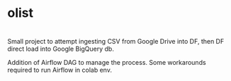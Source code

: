 # olist
#
Small project to attempt ingesting CSV from Google Drive into DF, 
then DF direct load into Google BigQuery db.

Addition of Airflow DAG to manage the process.
Some workarounds required to run Airflow in colab env.
